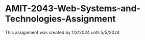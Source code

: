 # AMIT-2043-Web-Systems-and-Technologies-Assignment
This assignment was created by  1/3/2024 until 5/5/2024
